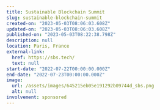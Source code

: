 ```yaml
---
title: Sustainable Blockchain Summit
slug: sustainable-blockchain-summit
created-on: "2023-05-03T08:06:03.608Z"
updated-on: "2023-05-03T08:06:03.608Z"
published-on: "2023-05-03T08:22:38.798Z"
description: null
location: Paris, France
external-link:
  href: https://sbs.tech/
  text: null
start-date: "2022-07-22T00:00:00.000Z"
end-date: "2022-07-23T00:00:00.000Z"
image:
  url: /assets/images/645215eb05e191292b09744d_sbs.png
  alt: null
involvement: sponsored
---
```

